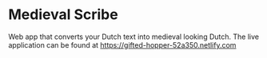 # Medieval Scribe
Web app that converts your Dutch text into medieval looking Dutch.
The live application can be found at https://gifted-hopper-52a350.netlify.com
